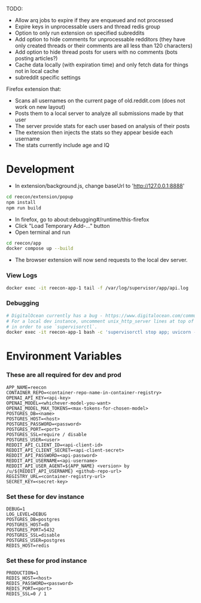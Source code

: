 TODO:
- Allow arq jobs to expire if they are enqueued and not processed
- Expire keys in unprocessable users and thread redis group
- Option to only run extension on specified subreddits
- Add option to hide comments for unprocessable redditors (they have only created threads or their comments are all less than 120 characters)
- Add option to hide thread posts for users with no comments (bots posting articles?)
- Cache data locally (with expiration time) and only fetch data for things not in local cache
- subreddit specific settings

Firefox extension that:
- Scans all usernames on the current page of old.reddit.com (does not work on new layout)
- Posts them to a local server to analyze all submissions made by that user
- The server provide stats for each user based on analysis of their posts
- The extension then injects the stats so they appear beside each username
- The stats currently include age and IQ

# Development
- In extension/background.js, change baseUrl to 'http://127.0.0.1:8888'
```bash
cd reecon/extension/popup
npm install
npm run build
```
- In firefox, go to about:debugging#/runtime/this-firefox
- Click "Load Temporary Add-..." button
- Open terminal and run
```bash
cd reecon/app
docker compose up --build
```
- The browser extension will now send requests to the local dev server.

### View Logs
```bash
docker exec -it reecon-app-1 tail -f /var/log/supervisor/app/api.log
```

### Debugging
```bash
# DigitalOcean currently has a bug - https://www.digitalocean.com/community/questions/app-platform-supervisor-error
# For a local dev instance, uncomment unix_http_server lines at top of reecon/app/supervisord.conf
# in order to use `supervisorctl`.
docker exec -it reecon-app-1 bash -c 'supervisorctl stop app; uvicorn --app-dir=/app --host=127.0.0.1 --port=8000 application.main:app'
```

# Environment Variables
### These are all required for dev and prod
```
APP_NAME=reecon
CONTAINER_REPO=<container-repo-name-in-container-registry>
OPENAI_API_KEY=<api-key>
OPENAI_MODEL=<whichever-model-you-want>
OPENAI_MODEL_MAX_TOKENS=<max-tokens-for-chosen-model>
POSTGRES_DB=<name>
POSTGRES_HOST=<host>
POSTGRES_PASSWORD=<password>
POSTGRES_PORT=<port>
POSTGRES_SSL=require / disable
POSTGRES_USER=<user>
REDDIT_API_CLIENT_ID=<api-client-id>
REDDIT_API_CLIENT_SECRET=<api-client-secret>
REDDIT_API_PASSWORD=<api-password>
REDDIT_API_USERNAME=<api-username>
REDDIT_API_USER_AGENT=${APP_NAME} <version> by /u/${REDDIT_API_USERNAME} <github-repo-url>
REGISTRY_URL=<container-registry-url>
SECRET_KEY=<secret-key>
```

### Set these for dev instance
```
DEBUG=1
LOG_LEVEL=DEBUG
POSTGRES_DB=postgres
POSTGRES_HOST=db
POSTGRES_PORT=5432
POSTGRES_SSL=disable
POSTGRES_USER=postgres
REDIS_HOST=redis
```

### Set these for prod instance
```
PRODUCTION=1
REDIS_HOST=<host>
REDIS_PASSWORD=<password>
REDIS_PORT=<port>
REDIS_SSL=0 / 1
```
